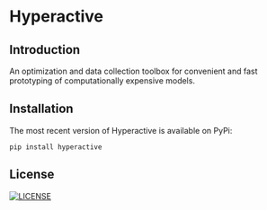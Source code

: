 # Hyperactive

## Introduction

An optimization and data collection toolbox for convenient and fast prototyping of computationally expensive models.


## Installation

The most recent version of Hyperactive is available on PyPi:

```console
pip install hyperactive
```


## License

[![LICENSE](https://img.shields.io/github/license/SimonBlanke/Hyperactive?style=for-the-badge)](https://github.com/SimonBlanke/Hyperactive/blob/master/LICENSE)
